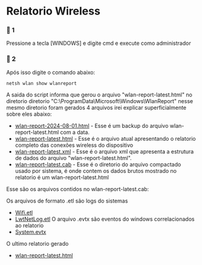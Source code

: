 # Relatorio Wireless

### 📄 1
Pressione a tecla [WINDOWS] e digite cmd e execute como administrador

### 📄 2
Após isso digite o comando abaixo:

```
netsh wlan show wlanreport
```
A saida do script informa que gerou o arquivo "wlan-report-latest.html" no diretorio diretorio "C:\ProgramData\Microsoft\Windows\WlanReport\" nesse mesmo diretorio foram gerados 4 arquivos irei explicar superficialmente sobre eles abaixo:

- [wlan-report-2024-08-01.html](https://github.com/TIC-ZOOMtech/Scripts/blob/main/WlanReport/wlan-report-2024-08-01.html) - Esse é um backup do arquivo wlan-report-latest.html com a data.
- [wlan-report-latest.html](https://github.com/TIC-ZOOMtech/Scripts/blob/main/WlanReport/wlan-report-latest.html) - Esse é o arquivo atual apresentando o relatorio completo das conexões wireless do dispositivo  
- [wlan-report-latest.xml](https://github.com/TIC-ZOOMtech/Scripts/blob/main/WlanReport/wlan-report-latest.xml) - Esse é o arquivo xml que apresenta a estrutura de dados do arquivo "wlan-report-latest.html".
- [wlan-report-latest.cab](https://github.com/TIC-ZOOMtech/Scripts/blob/main/WlanReport/wlan-report-latest) - Esse é o diretorio do arquivo compactado usado por sistema, é onde contem os dados brutos mostrado no relatorio é um wlan-report-latest.html

Esse são os arquivos contidos no wlan-report-latest.cab:

Os arquivos de formato .etl são logs do sistemas
- [Wifi.etl](https://github.com/TIC-ZOOMtech/Scripts/blob/main/WlanReport/wlan-report-latest/Wifi.etl)
- [LwtNetLog.etl](https://github.com/TIC-ZOOMtech/Scripts/blob/main/WlanReport/wlan-report-latest/LwtNetLog.etl)
O arquivo .evtx são eventos do windows correlacionados ao relatorio
- [System.evtx](https://github.com/TIC-ZOOMtech/Scripts/blob/main/WlanReport/wlan-report-latest/System.evtx)

O ultimo relatorio gerado
- [wlan-report-latest.html](https://github.com/TIC-ZOOMtech/Scripts/blob/main/WlanReport/wlan-report-latest/wlan-report-latest.html)
<!--
  
  Arquivo responsavel por todos os eventos gerados referente as conexões wireless do relatorio
  - System.evtx
 Os arquivos com extensão ".etl" são arquivos de logs do windows, usado para coleta das informações do relatorio
   - Wifi.etl
  - LwtNetLog.etl
 -->
